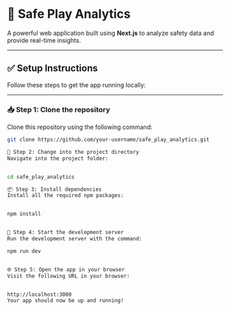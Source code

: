# 🚨 Safe Play Analytics

A powerful web application built using **Next.js** to analyze safety data and provide real-time insights.

---

## ✅ Setup Instructions

Follow these steps to get the app running locally:

---

### 📥 Step 1: Clone the repository

Clone this repository using the following command:

```bash
git clone https://github.com/your-username/safe_play_analytics.git

📁 Step 2: Change into the project directory
Navigate into the project folder:


cd safe_play_analytics

📦 Step 3: Install dependencies
Install all the required npm packages:


npm install


🚀 Step 4: Start the development server
Run the development server with the command:

npm run dev


🌐 Step 5: Open the app in your browser
Visit the following URL in your browser:


http://localhost:3000
Your app should now be up and running!



